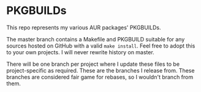 # PKGBUILDs

This repo represents my various AUR packages' PKGBUILDs.

The master branch contains a Makefile and PKGBUILD suitable for any sources
hosted on GitHub with a valid `make install`. Feel free to adopt this to your
own projects. I will never rewrite history on master.

There will be one branch per project where I update these files to be
project-specific as required. These are the branches I release from. These
branches are considered fair game for rebases, so I wouldn't branch from them.
